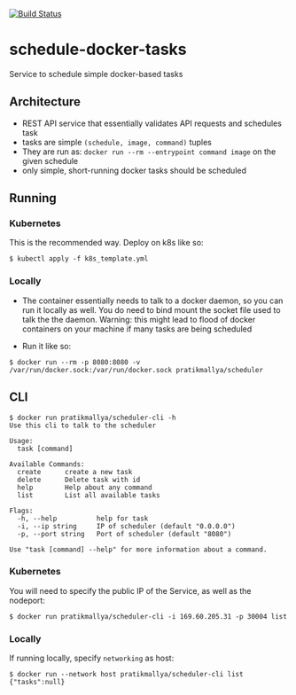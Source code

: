 [![Build Status](https://travis-ci.org/pratikmallya/schedule-docker-tasks.svg?branch=master)](https://travis-ci.org/pratikmallya/schedule-docker-tasks)

# schedule-docker-tasks
Service to schedule simple docker-based tasks

## Architecture

* REST API service that essentially validates API requests and schedules task
* tasks are simple `(schedule, image, command)` tuples
* They are run as: `docker run --rm --entrypoint command image` on the given
schedule
* only simple, short-running docker tasks should be scheduled


## Running

### Kubernetes
This is the recommended way. Deploy on k8s like so:

```
$ kubectl apply -f k8s_template.yml
```

### Locally
* The container essentially needs to talk to a docker daemon, so you can
run it locally as well. You do need to bind mount the socket file used to talk
the the daemon. Warning: this might lead to flood of docker containers on your
machine if many tasks are being scheduled

* Run it like so:

```
$ docker run --rm -p 8080:8080 -v /var/run/docker.sock:/var/run/docker.sock pratikmallya/scheduler
```

## CLI

```
$ docker run pratikmallya/scheduler-cli -h
Use this cli to talk to the scheduler

Usage:
  task [command]

Available Commands:
  create      create a new task
  delete      Delete task with id
  help        Help about any command
  list        List all available tasks

Flags:
  -h, --help          help for task
  -i, --ip string     IP of scheduler (default "0.0.0.0")
  -p, --port string   Port of scheduler (default "8080")

Use "task [command] --help" for more information about a command.
```

### Kubernetes
You will need to specify the public IP of the Service, as well as the nodeport:
```
$ docker run pratikmallya/scheduler-cli -i 169.60.205.31 -p 30004 list
```

### Locally
If running locally, specify `networking` as host:
```
$ docker run --network host pratikmallya/scheduler-cli list
{"tasks":null}
```
